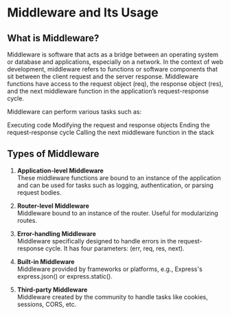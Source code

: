 # Middleware and Its Usage

## What is Middleware?

Middleware is software that acts as a bridge between an operating system or database and applications, especially on a network. In the context of web development, middleware refers to functions or software components that sit between the client request and the server response. Middleware functions have access to the request object (req), the response object (res), and the next middleware function in the application’s request-response cycle.

Middleware can perform various tasks such as:

Executing code
Modifying the request and response objects
Ending the request-response cycle
Calling the next middleware function in the stack

## Types of Middleware

1. **Application-level Middleware**  
   These middleware functions are bound to an instance of the application and can be used for tasks such as logging, authentication, or parsing request bodies.

2. **Router-level Middleware**  
   Middleware bound to an instance of the router. Useful for modularizing routes.

3. **Error-handling Middleware**  
   Middleware specifically designed to handle errors in the request-response cycle. It has four parameters: (err, req, res, next).

4. **Built-in Middleware**  
   Middleware provided by frameworks or platforms, e.g., Express's express.json() or express.static().

5. **Third-party Middleware**  
   Middleware created by the community to handle tasks like cookies, sessions, CORS, etc.
